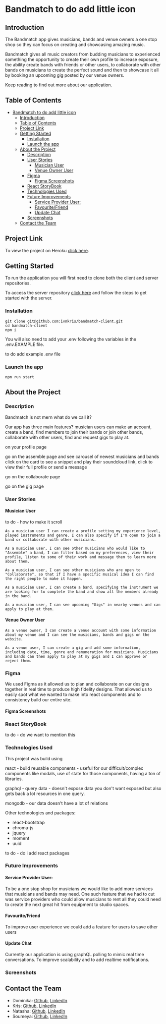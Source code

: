 # Bandmatch to do add little icon

## Introduction

The Bandmatch app gives musicians, bands and venue owners a one stop shop so they can focus on creating and showcasing amazing music.

Bandmatch gives all music creators from budding musicians to experienced something the opportunity to create their own profile to increase exposure, the ability create bands with friends or other users, to collaborate with other bands on musicians to create the perfect sound and then to showcase it all by booking an upcoming gig posted by our venue owners.

Keep reading to find out more about our application.

## Table of Contents

- [Bandmatch to do add little icon](#bandmatch-to-do-add-little-icon)
  - [Introduction](#introduction)
  - [Table of Contents](#table-of-contents)
  - [Project Link](#project-link)
  - [Getting Started](#getting-started)
    - [Installation](#installation)
    - [Launch the app](#launch-the-app)
  - [About the Project](#about-the-project)
    - [Description](#description)
    - [User Stories](#user-stories)
      - [Musician User](#musician-user)
      - [Venue Owner User](#venue-owner-user)
    - [Figma](#figma)
      - [Figma Screenshots](#figma-screenshots)
    - [React StoryBook](#react-storybook)
    - [Technologies Used](#technologies-used)
    - [Future Improvements](#future-improvements)
      - [Service Provider User:](#service-provider-user)
      - [Favourite/Friend](#favouritefriend)
      - [Update Chat](#update-chat)
    - [Screenshots](#screenshots)
  - [Contact the Team](#contact-the-team)

## Project Link

To view the project on Heroku [click here](https://arcane-springs-60231.herokuapp.com/profile/61294e37c9ca2400223e4fdf).

## Getting Started

To run the application you will first need to clone both the client and server repositories.

To access the server repository [click here](https://github.com/ivnkris/bandmatch-server) and follow the steps to get started with the server.

### Installation

```
git clone git@github.com:ivnkris/bandmatch-client.git
cd bandmatch-client
npm i
```

You will also need to add your .env following the variables in the .env.EXAMPLE file.

to do add example .env file

### Launch the app

```
npm run start
```

## About the Project

### Description

Bandmatch is not mern what do we call it?

Our app has three main features?
musician users can make an account, create a band, find members to join their bands or join other bands, collaborate with other users, find and request gigs to play at.

on your profile page

go on the assemble page and see carousel of newest musicians and bands click on the card to see a snippet and play their soundcloud link, click to view their full profile or send a message

go on the collaborate page

go on the gig page

### User Stories

#### Musician User

to do - how to make it scroll

```
As a musician user I can create a profile setting my experience level, played instruments and genre. I can also specify if I'm open to join a band or collaborate with other musicians.

As a musician user, I can see other musicians who would like to "Assemble" a band, I can filter based on my preferences, view their profile, listen to some of their work and message them to learn more about them.

As a musician user, I can see other musicians who are open to "Collaborate", so that if I have a specific musical idea I can find the right people to make it happen.

As a musician user, I can create a band, specifying the instrument we are looking for to complete the band and show all the members already in the band.

As a musician user, I can see upcoming "Gigs" in nearby venues and can apply to play at them.
```

#### Venue Owner User

```
As a venue owner, I can create a venue account with some information about my venue and I can see the musicians, bands and gigs on the website.

As a venue user, I can create a gig and add some information, including date, time, genre and remuneration for musicians. Musicians and bands can then apply to play at my gigs and I can approve or reject them.
```

### Figma

We used Figma as it allowed us to plan and collaborate on our designs together in real time to produce high fidelity designs. That allowed us to easily spot what we wanted to make into react components and to consistency build our entire site.

#### Figma Screenshots

### React StoryBook

to do - do we want to mention this

### Technologies Used

This project was build using

react - build reusable components - useful for our difficult/complex components like modals, use of state for those components, having a ton of libraries.

graphql - query data - doesn't expose data you don't want exposed but also gets back a lot resources in one query.

mongodb - our data doesn't have a lot of relations

Other technologies and packages:

- react-bootstrap
- chroma-js
- jquery
- moment
- uuid

to do - do i add react packages

### Future Improvements

#### Service Provider User:

To be a one stop shop for musicians we would like to add more services that musicians and bands may need. One such feature that we had to cut was service providers who could allow musicians to rent all they could need to create the next great hit from equipment to studio spaces.

#### Favourite/Friend

To improve user experience we could add a feature for users to save other users

#### Update Chat

Currently our application is using graphQL polling to mimic real time conversations. To improve scalability and to add realtime notifications.

### Screenshots

## Contact the Team

- Dominika: [Github](https://github.com/dominikacookies),
  [LinkedIn](https://www.linkedin.com/in/dominika-pietrzak-183755137/)
- Kris: [Github](https://github.com/ivnkris), [LinkedIn](https://www.linkedin.com/in/krisztian-ivan-10880478//)
- Natasha: [Github](https://github.com/natasha-mann), [LinkedIn](https://www.linkedin.com/in/natashamann2896//)
- Soumeya: [Github](https://github.com/SoumeyaH), [LinkedIn](https://www.linkedin.com/in/soumeya-hassan-0a12a5203/)

